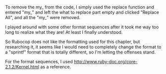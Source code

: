 To remove the my_ from the code, I simply
used the replace function and entered "my_"
and left the what to replace part empty and
clicked "Replace All", and all the "my_" were
removed.

I played around with some other format sequences
after it took me way too long to realize what they are!
At least I finally understood.

So Rubocop does not like the formatting used for this chapter,
but researching it, it seems like I would need to completely
change the format to a "sprintf" format that is totally different, 
so I'm letting the offenses stand.

For the format sequences, I used <http://www.ruby-doc.org/core-2.1.2/Kernel.html>
as a reference.
